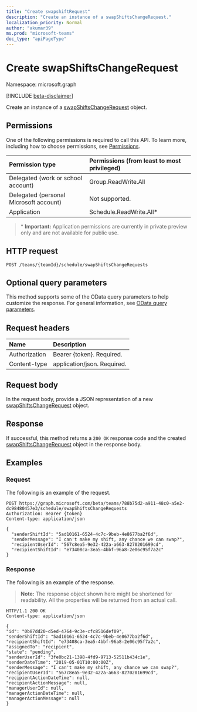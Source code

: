 ```yaml
---
title: "Create swapshiftRequest"
description: "Create an instance of a swapShiftsChangeRequest."
localization_priority: Normal
author: "akumar39"
ms.prod: "microsoft-teams"
doc_type: "apiPageType"
---
```


# Create swapShiftsChangeRequest

Namespace: microsoft.graph

[!INCLUDE [beta-disclaimer](../../includes/beta-disclaimer.md)]

Create an instance of a [swapShiftsChangeRequest](../resources/swapshiftschangerequest.md) object.

## Permissions

One of the following permissions is required to call this API. To learn more, including how to choose permissions, see [Permissions](/graph/permissions-reference).

| Permission type                        | Permissions (from least to most privileged) |
|:---------------------------------------|:--------------------------------------------|
| Delegated (work or school account)     | Group.ReadWrite.All |
| Delegated (personal Microsoft account) | Not supported. |
| Application                            | Schedule.ReadWrite.All* |

>\* **Important:** Application permissions are currently in private preview only and are not available for public use.

## HTTP request

<!-- { "blockType": "ignored" } -->

```http
POST /teams/{teamId}/schedule/swapShiftsChangeRequests
```

## Optional query parameters

This method supports some of the OData query parameters to help customize the response. For general information, see [OData query parameters](/graph/query-parameters).

## Request headers

| Name      |Description|
|:----------|:----------|
| Authorization | Bearer {token}. Required. |
| Content-type | application/json. Required.|

## Request body
In the request body, provide a JSON representation of a new [swapShiftsChangeRequest](../resources/swapshiftschangerequest.md) object.

## Response

If successful, this method returns a `200 OK` response code and the created [swapShiftsChangeRequest](../resources/swapshiftschangerequest.md) object in the response body.

## Examples

### Request

The following is an example of the request.
<!-- {
  "blockType": "request"
}-->

```http
POST https://graph.microsoft.com/beta/teams/788b75d2-a911-48c0-a5e2-dc98480457e3/schedule/swapShiftsChangeRequests
Authorization: Bearer {token}
Content-type: application/json

{
  "senderShiftId": "5ad10161-6524-4c7c-9beb-4e8677ba2f6d",
  "senderMessage": "I can't make my shift, any chance we can swap?",
  "recipientUserId": "567c8ea5-9e32-422a-a663-8270201699cd",
  "recipientShiftId": "e73408ca-3ea5-4bbf-96a8-2e06c95f7a2c"
}
```

### Response

The following is an example of the response.

> **Note:** The response object shown here might be shortened for readability. All the properties will be returned from an actual call.

<!-- {
  "blockType": "response",
  "truncated": true,
  "@odata.type": "microsoft.graph.swapShiftsChangeRequest"
} -->

```http
HTTP/1.1 200 OK
Content-type: application/json

{
"id": "0b87dd20-d5ed-4764-9c3e-cfc8516def09",
"senderShiftId": "5ad10161-6524-4c7c-9beb-4e8677ba2f6d",
"recipientShiftId": "e73408ca-3ea5-4bbf-96a8-2e06c95f7a2c",
"assignedTo": "recipient",
"state": "pending",
"senderUserId": "3fe0bc21-1398-4fd9-9713-52511b434c1e",
"senderDateTime": "2019-05-01T10:00:00Z",
"senderMessage": "I can't make my shift, any chance we can swap?",
"recipientUserId": "567c8ea5-9e32-422a-a663-8270201699cd",
"recipientActionDateTime": null,
"recipientActionMessage": null,
"managerUserId": null,
"managerActionDateTime": null,
"managerActionMessage": null
}
```

<!-- uuid: 16cd6b66-4b1a-43a1-adaf-3a886856ed98
2019-02-04 14:57:30 UTC -->
<!-- {
  "type": "#page.annotation",
  "description": "Create swapShiftRequest",
  "keywords": "",
  "section": "documentation",
  "tocPath": ""
}-->


